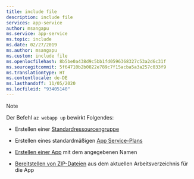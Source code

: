 ```yaml
---
title: include file
description: include file
services: app-service
author: msangapu
ms.service: app-service
ms.topic: include
ms.date: 02/27/2019
ms.author: msangapu
ms.custom: include file
ms.openlocfilehash: 8b5be0a438d9c5bb1fd0596368327c53a2d6c31f
ms.sourcegitcommit: 5f64710b2b0822e789c7f15acba5a3a257c033f9
ms.translationtype: HT
ms.contentlocale: de-DE
ms.lasthandoff: 11/05/2020
ms.locfileid: "93405140"
---
```

> [!NOTE]
> Der Befehl `az webapp up` bewirkt Folgendes:
>
>- Erstellen einer [Standardressourcengruppe](https://docs.microsoft.com/cli/azure/group?view=azure-cli-latest#az-group-create)
>
>- Erstellen eines standardmäßigen [App Service-Plans](https://docs.microsoft.com/cli/azure/appservice/plan?view=azure-cli-latest#az-appservice-plan-create)
>
>- [Erstellen einer App](https://docs.microsoft.com/cli/azure/webapp?view=azure-cli-latest#az-webapp-create) mit dem angegebenen Namen
>
>- [Bereitstellen von ZIP-Dateien](https://docs.microsoft.com/azure/app-service/deploy-zip) aus dem aktuellen Arbeitsverzeichnis für die App
>
